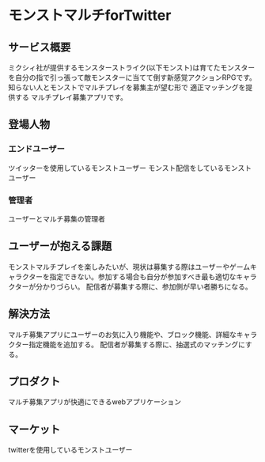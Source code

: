 # モンストマルチforTwitter

## サービス概要
ミクシィ社が提供するモンスターストライク(以下モンスト)は育てたモンスターを自分の指で引っ張って敵モンスターに当てて倒す新感覚アクションRPGです。
知らない人とモンストでマルチプレイを募集主が望む形で
適正マッチングを提供する
マルチプレイ募集アプリです。

## 登場人物
### エンドユーザー
ツイッターを使用しているモンストユーザー
モンスト配信をしているモンストユーザー

### 管理者
ユーザーとマルチ募集の管理者

## ユーザーが抱える課題
モンストマルチプレイを楽しみたいが、現状は募集する際はユーザーやゲームキャラクターを指定できない。参加する場合も自分が参加すべき最も適切なキャラクターが分かりづらい。
配信者が募集する際に、参加側が早い者勝ちになる。

## 解決方法
マルチ募集アプリにユーザーのお気に入り機能や、ブロック機能、詳細なキャラクター指定機能を追加する。
配信者が募集する際に、抽選式のマッチングにする。

## プロダクト
マルチ募集アプリが快適にできるwebアプリケーション

## マーケット
twitterを使用しているモンストユーザー

